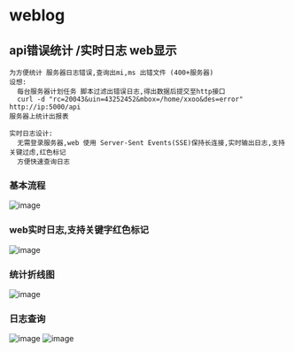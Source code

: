 # weblog
api错误统计 /实时日志 web显示
-----------------------------------  
    为方便统计 服务器日志错误,查询出mi,ms 出错文件 (400+服务器)
    设想:
      每台服务器计划任务 脚本过滤出错误日志,得出数据后提交至http接口
      curl -d "rc=20043&uin=43252452&mbox=/home/xxoo&des=error" http://ip:5000/api  
    服务器上统计出报表

    实时日志设计: 
      无需登录服务器,web 使用 Server-Sent Events(SSE)保持长连接,实时输出日志,支持关键过虑,红色标记
      方便快速查询日志
### 基本流程<br /> 
![image](https://github.com/llych/weblog/blob/master/screenshots/3.png)

### web实时日志,支持关键字红色标记<br /> 
![image](https://github.com/llych/weblog/blob/master/screenshots/4.png)

### 统计折线图<br /> 
![image](https://github.com/llych/weblog/blob/master/screenshots/5.png)

### 日志查询<br /> 
![image](https://github.com/llych/weblog/blob/master/screenshots/1.png)
![image](https://github.com/llych/weblog/blob/master/screenshots/2.png)



